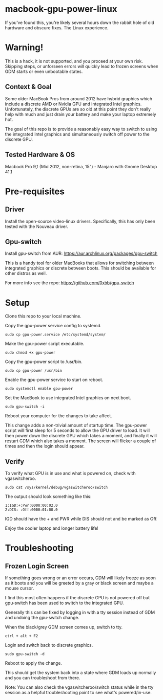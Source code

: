 # macbook-gpu-power-linux

If you've found this, you're likely several hours down the rabbit hole of old hardware and obscure fixes. The Linux experience.

# Warning!

This is a hack, it is not supported, and you proceed at your own risk. Skipping steps, or unforseen errors will quickly lead to frozen screens when GDM starts or even unbootable states.

## Context & Goal

Some older MacBook Pros from around 2012 have hybrid graphics which include a discrete AMD or Nvidia GPU and integrated Intel graphics. Unfortunately, the discrete GPUs are so old at this point they don't really help with much and just drain your battery and make your laptop extremely hot.

The goal of this repo is to provide a reasonably easy way to switch to using the integrated Intel graphics and simultaneously switch off power to the discrete GPU.

## Tested Hardware & OS

Macbook Pro 9,1 (Mid 2012, non-retina, 15") - Manjaro with Gnome Desktop 41.1

# Pre-requisites

## Driver
Install the open-source video-linux drivers. Specifically, this has only been tested with the Nouveau driver.

## Gpu-switch
Install gpu-switch from AUR: https://aur.archlinux.org/packages/gpu-switch

This is a handy tool for older MacBooks that allows for switching between integrated graphics or discrete between boots. This should be available for other distros as well.

For more info see the repo: https://github.com/0xbb/gpu-switch

# Setup

Clone this repo to your local machine.

Copy the gpu-power service config to systemd.

```
sudo cp gpu-power.service /etc/systemd/system/
```

Make the gpu-power script executable.
```
sudo chmod +x gpu-power
```

Copy the gpu-power script to /usr/bin.

```
sudo cp gpu-power /usr/bin
```

Enable the gpu-power service to start on reboot.
```
sudo systemctl enable gpu-power
```

Set the MacBook to use integrated Intel graphics on next boot.
```
sudo gpu-switch -i
```

Reboot your computer for the changes to take affect.

This change adds a non-trivial amount of startup time. The gpu-power script will first sleep for 5 seconds to allow the GPU driver to load. It will then power down the discrete GPU which takes a moment, and finally it will restart GDM which also takes a moment. The screen will flicker a couple of times and then the login should appear.

## Verify

To verify what GPU is in use and what is powered on, check with vgaswitcheroo.
```
sudo cat /sys/kernel/debug/vgaswitcheroo/switch
```

The output should look something like this:
```
1:IGD:+:Pwr:0000:00:02.0
2:DIS: :Off:0000:01:00.0
```

IGD should have the + and PWR while DIS should not and be marked as Off.

Enjoy the cooler laptop and longer battery life!

# Troubleshooting

## Frozen Login Screen

If something goes wrong or an error occurs, GDM will likely freeze as soon as it boots and you will be greeted by a gray or black screen and maybe a mouse cursor.

I find this most often happens if the discrete GPU is not powered off but gpu-switch has been used to switch to the integrated GPU.

Generally this can be fixed by logging in with a tty session instead of GDM and undoing the gpu-switch change.

When the black/grey GDM screen comes up, switch to tty.
```
ctrl + alt + F2
```

Login and switch back to discrete graphics.
```
sudo gpu-switch -d
```

Reboot to apply the change.

This should get the system back into a state where GDM loads up normally and you can troubleshoot from there.

Note: You can also check the vgaswitcheroo/switch status while in the tty session as a helpful troubleshooting point to see what's powered/in-use.